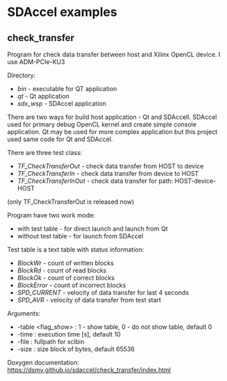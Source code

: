 # SDAccel examples

## check_transfer

Program for check data transfer between host and Xilinx OpenCL device. I use ADM-PCIe-KU3 
  
Directory:
* *bin* - executable for QT application
* *qt*  - Qt application
* *sdx_wsp* - SDAccel application


There are two ways for build host application - Qt and SDAccell.
SDAccel used for primary debug OpenCL kernel and create simple console application.
Qt may be used for more complex application but this project used same code for Qt and SDAccel.

There are three test class:
* *TF_CheckTransferOut* - check data transfer from HOST to device
* *TF_CheckTransferIn*  - check data transfer from device to HOST
* *TF_CheckTransferInOut* - check data transfer for path: HOST-device-HOST

(only TF_CheckTransferOut is released now)

Program have two work mode:
* with test table	- for direct launch and launch from Qt 
* without test table	- for launch from SDAccel 

Test table is a text table with status information:
* *BlockWr* - count of written blocks
* *BlockRd* - count of read blocks
* *BlockOk* - count of correct blocks
* *BlockError* - count of incorrect blocks
* *SPD_CURRENT* - velocity of data transfer for last 4 seconds
* *SPD_AVR* - velocity of data transfer from test start

Arguments:
* -table  <flag_show>	: 1 - show table, 0 -	do not show table, default 0
* -time   <time> 	: execution time [s], default 10
* -file	  <fullpath>	: fullpath for xclbin 
* -size   <size>	: size block of bytes, default 65536

Doxygen documentation: https://dsmv.github.io/sdaccel/check_transfer/index.html



